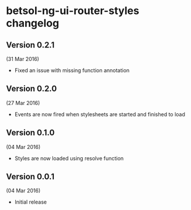 # betsol-ng-ui-router-styles changelog

## Version 0.2.1
(31 Mar 2016)

- Fixed an issue with missing function annotation


## Version 0.2.0
(27 Mar 2016)

- Events are now fired when stylesheets are started and finished to load


## Version 0.1.0
(04 Mar 2016)

- Styles are now loaded using resolve function


## Version 0.0.1
(04 Mar 2016)

- Initial release
